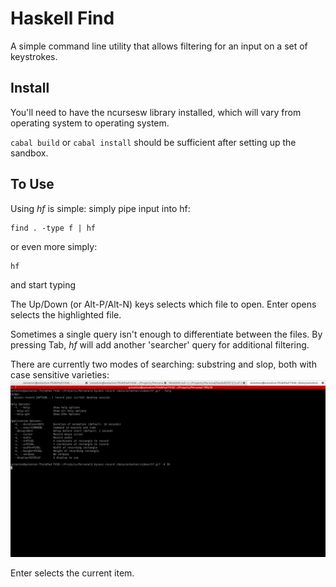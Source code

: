 Haskell Find
=====

A simple command line utility that allows filtering for an input on a set of keystrokes.

Install
-------

You'll need to have the ncursesw library installed, which will vary from operating system to operating system.

`cabal build` or `cabal install` should be sufficient after setting up the sandbox.

To Use
------

Using _hf_ is simple: simply pipe input into hf:

    find . -type f | hf

or even more simply:
    
    hf

and start typing

The Up/Down (or Alt-P/Alt-N) keys selects which file to open.  Enter opens selects the highlighted file. 

Sometimes a single query isn't enough to differentiate between the files.  By pressing Tab, _hf_ will add another 'searcher' query for additional filtering.

There are currently two modes of searching: substring and slop, both with case sensitive varieties:
    ![Demonstration](demonstration.gif)

Enter selects the current item.

